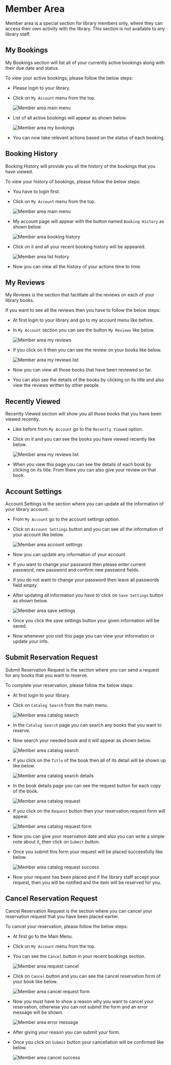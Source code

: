 # Member Area

Member area is a special section for library members only, where they can access their own activity with the library. This section is not available to any library staff.

## My Bookings

My Bookings section will list all of your currently active bookings along with their due date and status.


To view your active bookings, please follow the below steps:

* Please login to your library.
* Click on `My Account` menu from the top.

	![Member area main menu](img/member-area-main-menu.png)

* List of all active bookings will appear as shown below.

	![Member area my bookings](img/member-area-my-bookings.png)

* You can now take relevant actions based on the status of each booking.

## Booking History

Booking History will provide you all the history of the bookings that you have viewed.

To view your history of bookings, please follow the below steps:

* You have to login first. 
* Click on `My Account` menu from the top.

    ![Member area main menu](img/member-area-main-menu.png)

* My account page will appear with the button named `Booking History` as shown below.

    ![Member area booking history](img/member-booking-history.png)

 * Click on it and all your recent booking history will be appeared.

    ![Member area list history](img/member-area-booking-history.png)

* Now you can view all the history of your actions time to time.
  
## My Reviews

My Reviews is the section that facilitate all the reviews on each of your library books.

If you want to see all the reviews then you have to follow the below steps:

* At first login to your library and go to my account menu like before.
* In `My Account` section you can see the button `My Reviews` like below.

    ![Member area my reviews](img/member-area-my-reviews.png)

* If you click on it then you can see the review on your books like below.

    ![Member area my reviews list](img/member-area-list-reviews.png)

* Now you can view all those books that have been reviewed so far.
* You can also see the details of the books by clicking on its title and also view the reviews written by other people.

## Recently Viewed

Recently Viewed section will show you all those books that you have been viewed recently.

* Like before from `My Account` go to the `Recently Viewed` option.
* Click on it and you can see the books you have viewed recently like below.

    ![Member area my reviews list](img/member-area-recently-viewed.png)

* When you view this page you can see the details of each book by clicking on its title. From there you can also give your review on that book.


## Account Settings

Account Settings is the section where you can update all the information of your library account.

* From `My Account` go to the account settings option. 
* Click on `Account Settings` button and you can see all the information of your account like below.

    ![Member area account settings](img/member-area-account-setting.png)

* Now you can update any information of your account.
* If you want to change your password then please enter current password, new password and confirm new password fields.
* If you do not want to change your password then leave all passwords field empty.
* After updating all information you have to click on `Save Settings` button as shown below.
    
    ![Member area save settings](img/member-area-save-setting.png)

* Once you click the save settings button your given information will be saved.
* Now whenever you visit this page you can view your information or update your info.

## Submit Reservation Request

Submit Reservation Request is the section where you can send a request for any books that you want to reserve.

To complete your reservation, please follow the below steps:

* At first login to your library.
* Click on `Catalog Search` from the main menu.
    
    ![Member area catalog search](img/catalog-search.png)


* In the `Catalog Search` page you can search any books that you want to reserve.
* Now search your needed book and it will appear as shown below.

    ![Member area catalog search](img/member-area-catalog-search.png)

* If you click on the `Title` of the book then all of its detail will be shown up like below.

    ![Member area catalog search details](img/member-area-catalog-search-details.png)

* In the book details page you can see the request button for each copy of the book.

    ![Member area catalog request](img/member-area-catalog-request.png)

* If you click on the `Request` button then your reservation request form will appear.

    ![Member area catalog request form](img/member-area-catalog-request-form.png) 

* Now you can give your reservation date and also you can write a simple note about it, then click on `Submit` button.
* Once you submit this form your request will be placed successfully like below.

    ![Member area catalog request success](img/member-area-catalog-request-success.png) 

* Now your request has been placed and if the library staff accept your request, then you will be notified and the item will be reserved for you.


## Cancel Reservation Request

Cancel Reservation Request is the section where you can cancel your reservation request that you have been placed earlier.

To cancel your reservation, please follow the below steps:

* At first go to the Main Menu.
* Click on `My Account` menu from the top.
* You can see the `Cancel` button in your recent bookings section.
    
    ![Member area request cancel](img/member-area-cancel-request.png) 

* Click on `Cancel` button and you can see the cancel reservation form of your book like below.

    ![Member area cancel request form](img/member-area-cancel-request-form.png)

* Now you must have to show a reason why you want to cancel your reservation, otherwise you can not submit the form and an error message will be shown.

    ![Member area error message](img/member-area-error-message.png)

* After giving your reason you can submit your form.
* Once you click on `Submit` button your cancellation will be confirmed like below.

    ![Member area cancel success](img/member-area-cancel-success.png)

